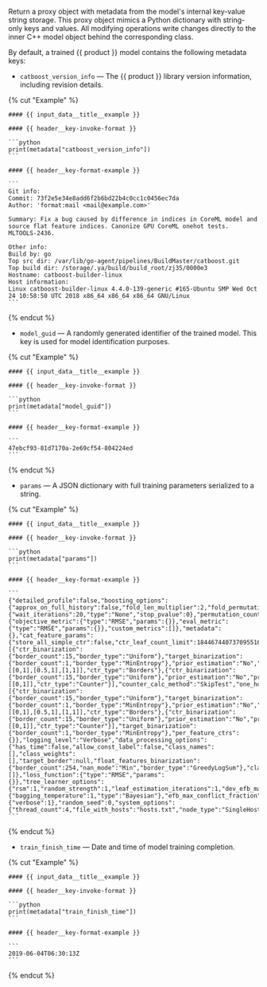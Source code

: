 
Return a proxy object with metadata from the model's internal key-value string storage. This proxy object mimics a Python dictionary with string-only keys and values. All modifying operations write changes directly to the inner C++ model object behind the corresponding class.

By default, a trained {{ product }} model contains the following metadata keys:
- `catboost_version_info` — The {{ product }} library version information, including revision details.


{% cut "Example" %}


    #### {{ input_data__title__example }}
    
    #### {{ header__key-invoke-format }}
    
    ```python
    print(metadata["catboost_version_info"])
    ```
    
    #### {{ header__key-format-example }}
    
    ```
    Git info:
    Commit: 73f2e5e34e8add6f2b6bd22b4c0cc1c0456ec7da
    Author: 'format:mail <mail@example.com>'
    
    Summary: Fix a bug caused by difference in indices in CoreML model and source flat feature indices. Canonize GPU CoreML onehot tests. MLTOOLS-2436.
    
    Other info:
    Build by: go
    Top src dir: /var/lib/go-agent/pipelines/BuildMaster/catboost.git
    Top build dir: /storage/.ya/build/build_root/zj35/0000e3
    Hostname: catboost-builder-linux
    Host information:
    Linux catboost-builder-linux 4.4.0-139-generic #165-Ubuntu SMP Wed Oct 24 10:58:50 UTC 2018 x86_64 x86_64 x86_64 GNU/Linux
    ```
{% endcut %}


- `model_guid` — A randomly generated identifier of the trained model. This key is used for model identification purposes.


{% cut "Example" %}


    #### {{ input_data__title__example }}
    
    #### {{ header__key-invoke-format }}
    
    ```python
    print(metadata["model_guid"])
    ```
    
    #### {{ header__key-format-example }}
    
    ```
    47ebcf93-81d7170a-2e69cf54-804224ed
    ```
    
{% endcut %}


- `params` — A JSON dictionary with full training parameters serialized to a string.


{% cut "Example" %}


    #### {{ input_data__title__example }}
    
    #### {{ header__key-invoke-format }}
    
    ```python
    print(metadata["params"])
    ```
    
    #### {{ header__key-format-example }}
    
    ```
    {"detailed_profile":false,"boosting_options":{"approx_on_full_history":false,"fold_len_multiplier":2,"fold_permutation_block":0,"boosting_type":"Ordered","iterations":1000,"od_config":{"wait_iterations":20,"type":"None","stop_pvalue":0},"permutation_count":4,"learning_rate":0.02999999933},"metrics":{"objective_metric":{"type":"RMSE","params":{}},"eval_metric":{"type":"RMSE","params":{}},"custom_metrics":[]},"metadata":{},"cat_feature_params":{"store_all_simple_ctr":false,"ctr_leaf_count_limit":18446744073709551615,"simple_ctrs":[{"ctr_binarization":{"border_count":15,"border_type":"Uniform"},"target_binarization":{"border_count":1,"border_type":"MinEntropy"},"prior_estimation":"No","priors":[[0,1],[0.5,1],[1,1]],"ctr_type":"Borders"},{"ctr_binarization":{"border_count":15,"border_type":"Uniform"},"prior_estimation":"No","priors":[[0,1]],"ctr_type":"Counter"}],"counter_calc_method":"SkipTest","one_hot_max_size":2,"max_ctr_complexity":4,"combinations_ctrs":[{"ctr_binarization":{"border_count":15,"border_type":"Uniform"},"target_binarization":{"border_count":1,"border_type":"MinEntropy"},"prior_estimation":"No","priors":[[0,1],[0.5,1],[1,1]],"ctr_type":"Borders"},{"ctr_binarization":{"border_count":15,"border_type":"Uniform"},"prior_estimation":"No","priors":[[0,1]],"ctr_type":"Counter"}],"target_binarization":{"border_count":1,"border_type":"MinEntropy"},"per_feature_ctrs":{}},"logging_level":"Verbose","data_processing_options":{"has_time":false,"allow_const_label":false,"class_names":[],"class_weights":[],"target_border":null,"float_features_binarization":{"border_count":254,"nan_mode":"Min","border_type":"GreedyLogSum"},"classes_count":0,"ignored_features":[]},"loss_function":{"type":"RMSE","params":{}},"tree_learner_options":{"rsm":1,"random_strength":1,"leaf_estimation_iterations":1,"dev_efb_max_buckets":1024,"dev_score_calc_obj_block_size":5000000,"leaf_estimation_backtracking":"AnyImprovement","bayesian_matrix_reg":0.1000000015,"leaf_estimation_method":"Newton","sampling_frequency":"PerTree","model_size_reg":0.5,"bootstrap":{"bagging_temperature":1,"type":"Bayesian"},"efb_max_conflict_fraction":0,"l2_leaf_reg":3,"depth":6},"task_type":"CPU","flat_params":{"verbose":1},"random_seed":0,"system_options":{"thread_count":4,"file_with_hosts":"hosts.txt","node_type":"SingleHost","node_port":0,"used_ram_limit":""}}
    ```

{% endcut %}


- `train_finish_time` — Date and time of model training completion.

{% cut "Example" %}

    #### {{ input_data__title__example }}
    
    #### {{ header__key-invoke-format }}
    
    ```python
    print(metadata["train_finish_time"])
    ```
    
    #### {{ header__key-format-example }}
    
    ```
    2019-06-04T06:30:13Z
    ```
{% endcut %}

